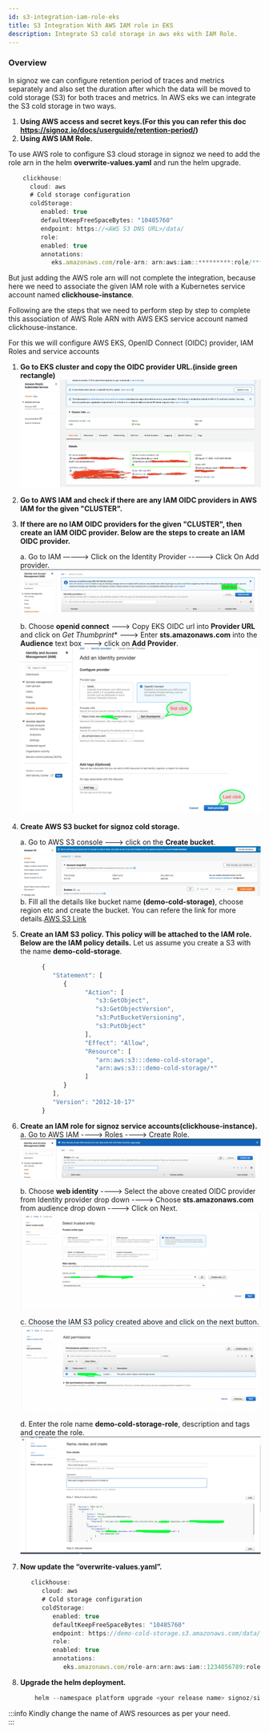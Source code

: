```yaml
---
id: s3-integration-iam-role-eks
title: S3 Integration With AWS IAM role in EKS
description: Integrate S3 cold storage in aws eks with IAM Role.
---
```


### Overview
In signoz we can configure retention period of traces and metrics separately and also set the duration after which the data will be moved to cold storage (S3) for both traces and metrics.
In AWS eks we can integrate the S3 cold storage in two ways.
1. **Using AWS access and secret keys.(For this you can refer this doc https://signoz.io/docs/userguide/retention-period/)**
2. **Using AWS IAM Role.**

To use AWS role to configure S3 cloud storage in signoz we need to add the role arn in the helm **overwrite-values.yaml** and run the helm upgrade.
   ```jsx
       clickhouse:
         cloud: aws
         # Cold storage configuration
         coldStorage:
            enabled: true
            defaultKeepFreeSpaceBytes: "10485760"
            endpoint: https://<AWS S3 DNS URL>/data/
            role:
            enabled: true
            annotations:
               eks.amazonaws.com/role-arn: arn:aws:iam::*********:role/********
   ```
But just adding the AWS role arn will not complete the integration, because here we need to associate the given IAM role with a Kubernetes service account named **clickhouse-instance**. 

Following are the steps that we need to perform step by step to complete this association of AWS Role ARN with AWS EKS service account named clickhouse-instance.

For this we will configure AWS EKS, OpenID Connect (OIDC) provider, IAM Roles and service accounts

1. **Go to EKS cluster and copy the OIDC provider URL.(inside green rectangle)**
![AWS OIDC URL](../../static/img/docs/s3-cold-storage/aws-eks-oidc-url.png)
2. **Go to AWS IAM and check if there are any IAM OIDC providers in AWS IAM for the given "CLUSTER".**
3. **If there are no IAM OIDC providers for the given "CLUSTER", then create an IAM OIDC provider. Below are the steps to create an IAM OIDC provider.**

   a. Go to IAM —---> Click on the Identity Provider -----> Click On Add provider.
   ![IAM OIDC PROVIDER](../../static/img/docs/s3-cold-storage/aws-iam-oidc-provider.png)

   b. Choose **openid connect** —--> Copy EKS OIDC url into **Provider URL** and click on *Get Thumbprint** ---> Enter **sts.amazonaws.com** into the **Audience** text box ---> click on **Add Provider**.
   ![ADD OIDC PROVIDER](../../static/img/docs/s3-cold-storage/add-iam-oidc-provider.png)

4. **Create AWS S3 bucket for signoz cold storage.**

   a. Go to AWS S3 console ---> click on the **Create bucket**.
   ![AWS S3](../../static/img/docs/s3-cold-storage/aws-s3-create.png)
   b. Fill all the details like bucket name **(demo-cold-storage)**,  choose region etc and create the bucket.
      You can refere the link for more details.[AWS S3 Link](https://docs.aws.amazon.com/AmazonS3/latest/userguide/creating-bucket.html)

5. **Create an IAM S3 policy. This policy will be attached to the IAM role. Below are the IAM policy details.**
   Let us assume you create a S3 with the name **demo-cold-storage**.
      ```jsx
            {
               "Statement": [
                  {
                        "Action": [
                           "s3:GetObject",
                           "s3:GetObjectVersion",
                           "s3:PutBucketVersioning",
                           "s3:PutObject"
                        ],
                        "Effect": "Allow",
                        "Resource": [
                           "arn:aws:s3:::demo-cold-storage",
                           "arn:aws:s3:::demo-cold-storage/*"
                        ]
                  }
               ],
               "Version": "2012-10-17"
            }
      ```
6. **Create an IAM role for signoz service accounts(clickhouse-instance).**
   a. Go to AWS IAM ----> Roles ----> Create Role.
   ![AWS IAM ROLE](../../static/img/docs/s3-cold-storage/aws-iam-role.png)

   b. Choose **web identity** ----> Select the above created OIDC provider from Identity provider drop down -—--> Choose **sts.amazonaws.com** from audience drop down ----> Click on Next.
   ![AWS WEB IDENTITY](../../static/img/docs/s3-cold-storage/aws-web-identity.png)

   c. Choose the IAM S3 policy created above and click on the next button.
   ![AWS IAM POLICY](../../static/img/docs/s3-cold-storage/aws-iam-policy.png)

   d. Enter the role name **demo-cold-storage-role**, description and tags and create the role.
   ![AWS ADD ROLE](../../static/img/docs/s3-cold-storage/aws-add-role.png)

7. **Now update the “overwrite-values.yaml”.**
      ```jsx
         clickhouse:
            cloud: aws
            # Cold storage configuration
            coldStorage:
               enabled: true
               defaultKeepFreeSpaceBytes: "10485760"
               endpoint: https://demo-cold-storage.s3.amazonaws.com/data/
               role:
               enabled: true
               annotations:
                  eks.amazonaws.com/role-arn:arn:aws:iam::1234056789:role/demo-cold-storage-role
      ```
8. **Upgrade the helm deployment.**
   ```jsx
       helm --namespace platform upgrade <your release name> signoz/signoz -f overwrite-values.yaml    
   ```

:::info
Kindly change the name of AWS resources as per your need.    
:::